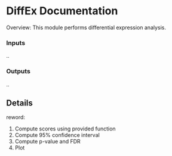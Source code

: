 # DiffEx Documentation

Overview:
This module performs differential expression analysis.

### Inputs
..

### Outputs

..

## Details
reword:

1. Compute scores using provided function
2. Compute 95% confidence interval
3. Compute p-value and FDR
4. Plot
